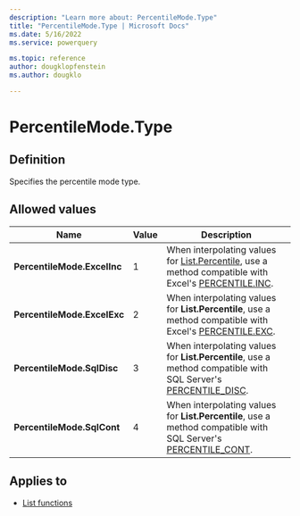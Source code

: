 ```yaml
---
description: "Learn more about: PercentileMode.Type"
title: "PercentileMode.Type | Microsoft Docs"
ms.date: 5/16/2022
ms.service: powerquery

ms.topic: reference
author: dougklopfenstein
ms.author: dougklo

---
```

# PercentileMode.Type

## Definition

Specifies the percentile mode type.
  
## Allowed values

|Name|Value|Description|  
|------------|-----|---------------|  
|**PercentileMode.ExcelInc**|1| When interpolating values for [List.Percentile](list-percentile.md), use a method compatible with Excel's [PERCENTILE.INC](https://support.microsoft.com/office/percentile-inc-function-680f9539-45eb-410b-9a5e-c1355e5fe2ed?msclkid=edba39d1d15911ecaec6b493dc604bae).|
|**PercentileMode.ExcelExc**|2| When interpolating values for **List.Percentile**, use a method compatible with Excel's [PERCENTILE.EXC](https://support.microsoft.com/office/percentile-exc-function-bbaa7204-e9e1-4010-85bf-c31dc5dce4ba).|
|**PercentileMode.SqlDisc**|3| When interpolating values for **List.Percentile**, use a method compatible with SQL Server's [PERCENTILE_DISC](/sql/t-sql/functions/percentile-disc-transact-sql).|
|**PercentileMode.SqlCont**|4| When interpolating values for **List.Percentile**, use a method compatible with SQL Server's [PERCENTILE_CONT](/sql/t-sql/functions/percentile-cont-transact-sql).|

## Applies to

* [List functions](list-functions.md)
